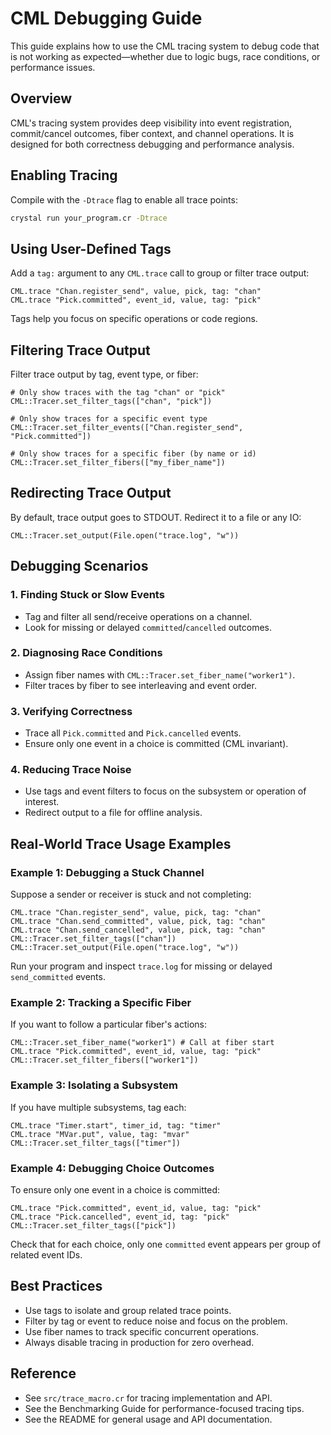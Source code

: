 # CML Debugging Guide

This guide explains how to use the CML tracing system to debug code that is not working as expected—whether due to logic bugs, race conditions, or performance issues.

## Overview

CML's tracing system provides deep visibility into event registration, commit/cancel outcomes, fiber context, and channel operations. It is designed for both correctness debugging and performance analysis.

## Enabling Tracing

Compile with the `-Dtrace` flag to enable all trace points:

```bash
crystal run your_program.cr -Dtrace
```

## Using User-Defined Tags

Add a `tag:` argument to any `CML.trace` call to group or filter trace output:

```crystal
CML.trace "Chan.register_send", value, pick, tag: "chan"
CML.trace "Pick.committed", event_id, value, tag: "pick"
```

Tags help you focus on specific operations or code regions.

## Filtering Trace Output

Filter trace output by tag, event type, or fiber:

```crystal
# Only show traces with the tag "chan" or "pick"
CML::Tracer.set_filter_tags(["chan", "pick"])

# Only show traces for a specific event type
CML::Tracer.set_filter_events(["Chan.register_send", "Pick.committed"])

# Only show traces for a specific fiber (by name or id)
CML::Tracer.set_filter_fibers(["my_fiber_name"])
```

## Redirecting Trace Output

By default, trace output goes to STDOUT. Redirect it to a file or any IO:

```crystal
CML::Tracer.set_output(File.open("trace.log", "w"))
```

## Debugging Scenarios

### 1. Finding Stuck or Slow Events
- Tag and filter all send/receive operations on a channel.
- Look for missing or delayed `committed`/`cancelled` outcomes.

### 2. Diagnosing Race Conditions
- Assign fiber names with `CML::Tracer.set_fiber_name("worker1")`.
- Filter traces by fiber to see interleaving and event order.

### 3. Verifying Correctness
- Trace all `Pick.committed` and `Pick.cancelled` events.
- Ensure only one event in a choice is committed (CML invariant).

### 4. Reducing Trace Noise
- Use tags and event filters to focus on the subsystem or operation of interest.
- Redirect output to a file for offline analysis.

## Real-World Trace Usage Examples

### Example 1: Debugging a Stuck Channel
Suppose a sender or receiver is stuck and not completing:

```crystal
CML.trace "Chan.register_send", value, pick, tag: "chan"
CML.trace "Chan.send_committed", value, pick, tag: "chan"
CML.trace "Chan.send_cancelled", value, pick, tag: "chan"
CML::Tracer.set_filter_tags(["chan"])
CML::Tracer.set_output(File.open("trace.log", "w"))
```

Run your program and inspect `trace.log` for missing or delayed `send_committed` events.

### Example 2: Tracking a Specific Fiber
If you want to follow a particular fiber's actions:

```crystal
CML::Tracer.set_fiber_name("worker1") # Call at fiber start
CML.trace "Pick.committed", event_id, value, tag: "pick"
CML::Tracer.set_filter_fibers(["worker1"])
```

### Example 3: Isolating a Subsystem
If you have multiple subsystems, tag each:

```crystal
CML.trace "Timer.start", timer_id, tag: "timer"
CML.trace "MVar.put", value, tag: "mvar"
CML::Tracer.set_filter_tags(["timer"])
```

### Example 4: Debugging Choice Outcomes
To ensure only one event in a choice is committed:

```crystal
CML.trace "Pick.committed", event_id, value, tag: "pick"
CML.trace "Pick.cancelled", event_id, tag: "pick"
CML::Tracer.set_filter_tags(["pick"])
```

Check that for each choice, only one `committed` event appears per group of related event IDs.

## Best Practices
- Use tags to isolate and group related trace points.
- Filter by tag or event to reduce noise and focus on the problem.
- Use fiber names to track specific concurrent operations.
- Always disable tracing in production for zero overhead.

## Reference
- See `src/trace_macro.cr` for tracing implementation and API.
- See the Benchmarking Guide for performance-focused tracing tips.
- See the README for general usage and API documentation.
